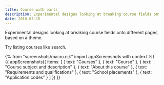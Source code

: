 ```yaml
---
title: Course with parts
description: Experimental designs looking at breaking course fields onto different pages, based on a theme.
date: 2018-05-15
---
```


Experimental designs looking at breaking course fields onto different pages, based on a theme.

Try listing courses like search.

{% from "screenshots/macro.njk" import appScreenshots with context %}
{{ appScreenshots({
  items: [
    { text: "Courses" },
    { text: "Course" },
    { text: "Course subject and description" },
    { text: "About this course" },
    { text: "Requirements and qualifications" },
    { text: "School placements" },
    { text: "Application codes" }
  ]
}) }}
